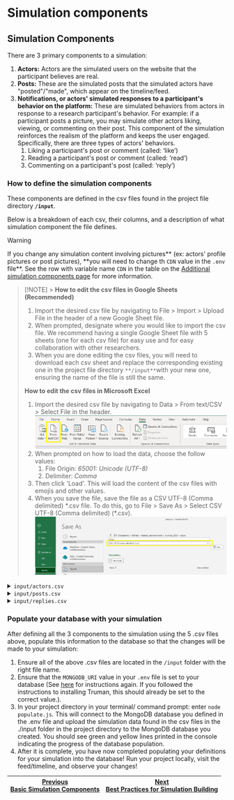 # Simulation components

## Simulation Components

There are 3 primary components to a simulation:

1.  **Actors:** Actors are the simulated users on the website that the participant believes are real.
2.  **Posts:** These are the simulated posts that the simulated actors have "posted"/"made", which appear on the timeline/feed.
3.  **Notifications, or actors' simulated responses to a participant's behavior on the platform:** These are simulated behaviors from actors in response to a research participant's behavior. For example: if a participant posts a picture, you may simulate other actors liking, viewing, or commenting on their post. This component of the simulation reinforces the realism of the platform and keeps the user engaged. Specifically, there are three types of actors' behaviors.
    1.  Liking a participant's post or comment (called: ‘like’)
    2.  Reading a participant's post or comment (called: ‘read’)
    3.  Commenting on a participant's post (called: ‘reply’)

### How to define the simulation components

These components are defined in the csv files found in the project file directory **`/input`**.

Below is a breakdown of each csv, their columns, and a description of what simulation component the file defines.

> [!WARNING]
> If you change any simulation content involving pictures** (ex: actors' profile pictures or post pictures), **you will need to change th `CDN` value in the `.env` file\*\*. See the row with variable name `CDN` in the table on the [Additional simulation components page](/docs/setting-up-truman/defining-your-simulation/basic-simulation-components.md) for more information.

> [!NOTE] > **How to edit the csv files in Google Sheets (Recommended)**
>
> 1.  Import the desired csv file by navigating to File > Import > Upload File in the header of a new Google Sheet file.
> 2.  When prompted, designate where you would like to import the csv file. We recommend having a single Google Sheet file with 5 sheets (one for each csv file) for easy use and for easy collaboration with other researchers.
> 3.  When you are done editing the csv files, you will need to download each csv sheet and replace the corresponding existing one in the project file directory `**/input**`with your new one, ensuring the name of the file is still the same.
>
> **How to edit the csv files in Microsoft Excel**
>
> 1.  Import the desired csv file by navigating to Data > From text/CSV > Select File in the header.
>     ![](excel.png)
> 2.  When prompted on how to load the data, choose the follow values:
>     1.  File Origin: _65001: Unicode (UTF-8)_
>     2.  Delimiter: _Comma_
> 3.  Then click 'Load'. This will load the content of the csv files with emojis and other values.
> 4.  When you save the file, save the file as a CSV UTF-8 (Comma delimited) \*.csv file. To do this, go to File > Save As > Select CSV UTF-8 (Comma delimited) (\*.csv).
>     ![](excel-saveas.png)

<details>
<summary><code>input/actors.csv</code></summary>
<a name="input-actors"></a>

The **`actors.csv`** file defines the **simulation actors**. One row in the csv file corresponds to one actor.

To define an actor, go to the `actors.csv` file. For each actor, add a new row, and define the following fields under their respective columns:

- **username** is the _unique_ username of the actor. This username is used to associate posts and behaviors with the actor. (required field)
  - Note: No 2 actors can share the same username.
- **name** is the actor's display name. (optional)
- **gender** is the actor's gender. (optional)
- **age** is the actor's age. (optional)
- **location** is the actor's location. (optional)
- **bio** is the actor's bio. (optional)
- **picture** is the file path/ file name of the actor's profile photo, relative to the folder `/profile_pictures`. See below for more information:
  - Place all actor profile photos into the `/profile_pictures` folder. When filling out the `actors.csv` file, the value that is inputted into the 'picture' column for an actor should **exactly match** the file path and file name of the same actor's profile photo, relative to the folder `/profile_pictures`. See the current csv file for examples.
  - The Truman template currently has 76 profile photos in the `/profile_pictures` folder and more to choose from in the subfolder `/profile_pictures/unused`.
- **class** can be used as a label for experimental purposes. For example, you can label certain actors as "bully" or "victim". (optional)

The Truman project base template currently defines 76 actors.

</details>

<details>
<summary><code>input/posts.csv</code></summary>
<a name="input-posts"></a>

The **`posts.csv`** file defines the basic content of the **simulation posts** (such as the caption text, picture, actor, etc.). Simulation posts are associated with [actors](#input-actors) (the actor who creates the post). One row in the csv file corresponds to one post.

To define a post, go to the `posts.csv` file. For each post, add a new row, and define the following fields under their respective columns:

- **id** is the _unique_ identifier id of the post. These are numerical values. They could be any arbitrary number, but the base template has assigned posts with ids sequentially starting from 0. (required field)
  - Note: No 2 posts can share the same id.
- **body** is the caption text of the post. It is displayed under the post's photo on the Truman Platform, similar to Instagram. (required field)
- **picture** is the file path/ file name of the post's photo, relative to the folder `/post_pictures`. (required field) See below for more information:
  - Place all post photos into the `/post_pictures` folder. When filling out the `posts.csv` file, the value that is inputted into the 'picture' column for a post should **exactly match** the file path and the file name of the same post's photo, relative to the folder `/post_pictures`. See the current csv file for examples.
  - The Truman template currently has about 280 photos in this folder and more to choose from in the subfolder `/post_pictures/unused`.
- **actor** is the username of the actor who "posts" this post. This value must exactly match a username value in `/input/actors.csv`. (required field)
- **likes** is the # of likes this post is simulated to have. If a value is not given, then a random value will be generated for the post. (optional)
- **time** is the timestamp the post should be simulated to have been posted. This timestamp is defined in reference to the moment the participant joined the website. It can be defined as before or after the participant joined using the format (+/-)HH:MM. (required field)
  - For example:
    - \-12:30 will simulate the post to have been posted \[12\] hours \[30\] minutes _before_ the participant joined the website.
    - 62:31 will simulate the post to appear \[62\]hours and \[31\] minutes _after_ the participant joined the website.
- **condition** indicates which experimental condition this post should be displayed in. If this value is left blank, this post will be displayed in **all** experimental conditions. Otherwise, this post will be displayed only participants in the defined experimental condition. Ensure that the value here exactly matches one of the experimental conditions labels as defined in the **`.env`** file variable `EXP_CONDITIONS_NAMES` (see [here](/docs/setting-up-truman/defining-your-simulation/basic-simulation-components.md) for more info).
- **class** can be used as an internal label for researcher. It is not used in the database. For example, you can label certain posts as "bully" or "victim". (optional)

Note: the _comments_ on a post are not defined here but in `input/replies.csv`.

</details>

<details>
<summary><code>input/replies.csv</code></summary>
<a name="input-replies"></a>

The **`replies.csv`** file defines the **comments** on the simulation posts. One row in the csv file corresponds to one comment.

To define a comment on a post, go to the `replies.csv` file. For each comment, add a new row, and define the following fields under their respective columns:

- **id** is the _unique_ identifier id of the comment. These are numerical values. They could be any arbitrary number, but the base template has assigned comments with ids sequentially starting from 0. (required field)
  - Note: No 2 comments can share the same id.
- **body** is the text of the comment. (required field)
- **actor** is the username of the actor who "posts" this comment. This value must match a username value in `/input/actors.csv` exactly. (required field)
- **postID** is the ‘id’ of the post that the comment will appear on. This value must match a id value in /input/posts.csv exactly. (required field)
- **likes** is the # of likes this comment is simulated to have. If a value is not given, then a random value will be generated for the comment. (optional)
- **time** is the timestamp the comment should be simulated to have been posted, relative to the moment the participant joined the website. It can be defined as before or after the participant joined using the format (+/-)HH:MM. (required field)
  - For example:
    - \-12:30 simulates the comment's posting time to be 12 hours and 30 minutes before the participant joined the website
    - 62:31 simulates the comment's posting time to be 62 hours and 31 minutes after the participant joined the website
  - When defining comments, ensure that comments always appear "after" a post is made, for continuity purposes. So for example, if a post is simulated to appear at 04:10 (4 hours and 10 minutes after a participant creates their account), all comments on this post should be simulated to appear after 04:10 (i.e. times after 04:10).
- **condition** indicates which experimental condition this comment should be displayed in. If this value is left blank, this comment will be displayed in **all** experimental conditions. Otherwise, this comment will be displayed only participants in the defined experimental condition. Ensure that the value here exactly matches one of the experimental conditions labels as defined in the **`.env`** file variable `EXP_CONDITIONS_NAMES` (see [here](/docs/setting-up-truman/defining-your-simulation/basic-simulation-components.md) for more info).
- **class** can be used as a label for experimental purposes. It is not used in the database. For example, you can label certain comments as "bully" or "victim". (optional)
</details>

### Populate your database with your simulation

After defining all the 3 components to the simulation using the 5 .csv files above, populate this information to the database so that the changes will be made to your simulation:

1.  Ensure all of the above .csv files are located in the `/input` folder with the right file name.
2.  Ensure that the `MONGODB_URI` value in your `.env` file is set to your database (See [here](/docs/setting-up-truman/installing-truman/setting-up-truman-locally.md#step-2-create-and-edit-the-environment-file-env) for instructions again. If you followed the instructions to installing Truman, this should already be set to the correct value.).
3.  In your project directory in your terminal/ command prompt: enter `node populate.js`. This will connect to the MongoDB database you defined in the .env file and upload the simulation data found in the csv files in the ./input folder in the project directory to the MongoDB database you created. You should see green and yellow lines printed in the console indicating the progress of the database population.
4.  After it is complete, you have now completed populating your definitions for your simulation into the database! Run your project locally, visit the feed/timeline, and observe your changes!

| [Previous<br>Basic Simulation Components](/docs/setting-up-truman/defining-your-simulation/basic-simulation-components.md) | [Next<br>Best Practices for Simulation Building](/docs/setting-up-truman/defining-your-simulation/best-practices-for-simulation-building.md) |
| -------------------------------------------------------------------------------------------------------------------------- | -------------------------------------------------------------------------------------------------------------------------------------------- |
